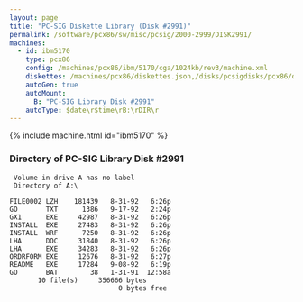 ```yaml
---
layout: page
title: "PC-SIG Diskette Library (Disk #2991)"
permalink: /software/pcx86/sw/misc/pcsig/2000-2999/DISK2991/
machines:
  - id: ibm5170
    type: pcx86
    config: /machines/pcx86/ibm/5170/cga/1024kb/rev3/machine.xml
    diskettes: /machines/pcx86/diskettes.json,/disks/pcsigdisks/pcx86/diskettes.json
    autoGen: true
    autoMount:
      B: "PC-SIG Library Disk #2991"
    autoType: $date\r$time\rB:\rDIR\r
---
```


{% include machine.html id="ibm5170" %}

### Directory of PC-SIG Library Disk #2991

     Volume in drive A has no label
     Directory of A:\

    FILE0002 LZH    181439   8-31-92   6:26p
    GO       TXT      1386   9-17-92   2:24p
    GX1      EXE     42987   8-31-92   6:26p
    INSTALL  EXE     27483   8-31-92   6:26p
    INSTALL  WRF      7250   8-31-92   6:26p
    LHA      DOC     31840   8-31-92   6:26p
    LHA      EXE     34283   8-31-92   6:26p
    ORDRFORM EXE     12676   8-31-92   6:27p
    README   EXE     17284   9-08-92   6:19p
    GO       BAT        38   1-31-91  12:58a
           10 file(s)     356666 bytes
                               0 bytes free
